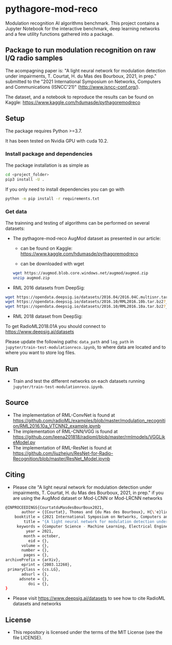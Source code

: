 # pythagore-mod-reco
Modulation recognition AI algorithms benchmark.
This project contains a Jupyter Notebook for the interactive benchmark, deep learning networks and a few utility functions gathered into a package.

## Package to run modulation recognition on raw I/Q radio samples

The acompagning paper is: "A light neural network for modulation detection under impairments, T. Courtat, H. du Mas des Bourboux, 2021, in prep."
submitted to the "2021 International Symposium on Networks, Computers and Communications (ISNCC'21)"
(http://www.isncc-conf.org/).

The dataset, and a notebook to reproduce the results can be found on Kaggle: https://www.kaggle.com/hdumasde/pythagoremodreco

## Setup
The package requires Python >=3.7.

It has been tested on Nvidia GPU with cuda 10.2.

### Install package and dependencies

The package installation is as simple as
```bash
cd <project_folder>
pip3 install -U .
```

If you only need to install dependencies you can go with
```bash
python -m pip install -r requirements.txt
```

### Get data
The trainning and testing of algorithms can be performed on several datasets:

- The pythagore-mod-reco AugMod dataset as presented in our article:

    - can be found on Kaggle: https://www.kaggle.com/hdumasde/pythagoremodreco

    - can be downloaded with wget
	```bash
	wget https://augmod.blob.core.windows.net/augmod/augmod.zip
	unzip augmod.zip
	```

- RML 2016 datasets from DeepSig:
```bash
wget https://opendata.deepsig.io/datasets/2016.04/2016.04C.multisnr.tar.bz2?__hstc=233546881.9c91e0549f9b6bfce6708a49c211c1c9.1614872457734.1614872457734.1614872457734.1&__hssc=233546881.1.1614872457735&__hsfp=1843090487
wget https://opendata.deepsig.io/datasets/2016.10/RML2016.10b.tar.bz2?__hstc=233546881.9c91e0549f9b6bfce6708a49c211c1c9.1614872457734.1614872457734.1614872457734.1&__hssc=233546881.1.1614872457735&__hsfp=1843090487
wget https://opendata.deepsig.io/datasets/2016.10/RML2016.10a.tar.bz2?__hstc=233546881.9c91e0549f9b6bfce6708a49c211c1c9.1614872457734.1614872457734.1614872457734.1&__hssc=233546881.1.1614872457735&__hsfp=1843090487
```

- RML 2018 dataset from DeepSig:

To get RadioML2018.01A  you should connect to https://www.deepsig.ai/datasets

Please update the following paths: `data_path` and `log_path` in `jupyter/train-test-modulationreco.ipynb`, to where data are located and to where you want to store log files.

## Run

- Train and test the different networks on each datasets running `jupyter/train-test-modulationreco.ipynb`.

## Source

- The implementation of RML-ConvNet is found at https://github.com/radioML/examples/blob/master/modulation_recognition/RML2016.10a_VTCNN2_example.ipynb
- The implementation of RML-CNN/VGG is found at https://github.com/leena201818/radioml/blob/master/rmlmodels/VGGLikeModel.py
- The implementation of RML-ResNet is found at https://github.com/liuzhejun/ResNet-for-Radio-Recognition/blob/master/ResNet_Model.ipynb

## Citing

- Please cite "A light neural network for modulation detection under impairments, T. Courtat, H. du Mas des Bourboux, 2021, in prep."
if you are using the AugMod dataset or Mod-LCNN or Mod-LRCNN networks
```bash
@INPROCEEDINGS{CourtatduMasdesBourBoux2021,
       author = {{Courtat}, Thomas and {du Mas des Bourboux}, H{\'e}lion},
    booktitle = {2021 International Symposium on Networks, Computers and Communications (ISNCC)},
        title = "{A light neural network for modulation detection under impairments}",
     keywords = {Computer Science - Machine Learning, Electrical Engineering and Systems Science - Signal Processing, Statistics - Machine Learning},
         year = 2021,
        month = october,
          eid = {},
       volume = {},
       number = {},
        pages = {},
archivePrefix = {arXiv},
       eprint = {2003.12260},
 primaryClass = {cs.LG},
       adsurl = {},
      adsnote = {},
          doi = {},
}

```
- Please visit https://www.deepsig.ai/datasets to see how to cite RadioML datasets and networks

## License

- This repository is licensed under the terms of the MIT License (see the file LICENSE).
